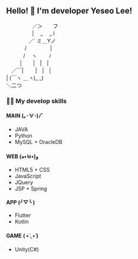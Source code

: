 ## Hello! 🐹 I'm developer Yeseo Lee! 

 　　　　　／＞　　フ  
　　　　　| 　_　 _ l  
　 　　　／` ミ＿Yノ  
　　 　 /　　　 　 |  
　　　 /　 ヽ　　 ﾉ  
　 　 │　　|　|　|  
　／￣|　　 |　|　|  
 |  (￣ヽ ＿_ヽ_)_ _)  
  ＼二つ  

### 👩‍💻 My develop skills

#### MAIN (｡･∀･)ﾉﾞ
- JAVA
- Python
- MySQL + OracleDB

#### WEB (๑•̀ㅂ•́)و
- HTML5 + CSS
- JavaScript
- JQuery
- JSP + Spring

#### APP (╯▽╰ )
- Flutter
- Kotlin

#### GAME ( •̀ .̫ •́ )
- Unity(C#)

